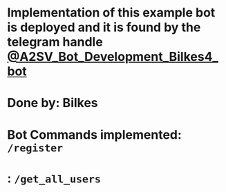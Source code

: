 # Implementation of this example bot is deployed and it is found by the telegram handle [@A2SV_Bot_Development_Bilkes4_bot](https://t.me/A2SV_Bot_Development_Bilkes4_bot)


# Done by: Bilkes
# Bot Commands implemented: `/register`
#                         : `/get_all_users`
#
